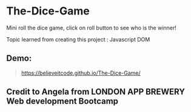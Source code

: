 # The-Dice-Game
Mini roll the dice game, click on roll button to see who is the winner!  

Topic learned from creating this project : Javascript DOM

## Demo:
> https://believeitcode.github.io/The-Dice-Game/

## Credit to Angela from LONDON APP BREWERY Web development Bootcamp
